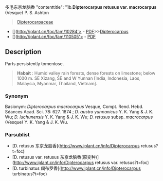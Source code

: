 多毛东京龙脑香   "contenttitle": "1b.**Dipterocarpus retusus var. macrocarpus** (Vesque) P. S. Ashton

> [Dipterocarpaceae](http://www.iplant.cn/info/Dipterocarpaceae?t=foc)
* [](http://iplant.cn/foc/fam/10284'> - [PDF](http://iplant.cn/foc/pdf/Dipterocarpaceae.pdf)>>[Dipterocarpus](http://www.iplant.cn/info/Dipterocarpus?t=foc)
* [](http://iplant.cn/foc/fam/110505'> - [PDF](http://www.iplant.cn/foc/pdf/Dipterocarpus.pdf)

## Description

Parts persistently tomentose.

> **Habait** : 
> Humid valley rain forests, dense forests on limestone; below 1000 m. SE Xizang, SE and W Yunnan [India, Indonesia, Laos, Malaysia, Myanmar, Thailand, Vietnam].

### Synonym
Basionym: *Dipterocarpus macrocarpus* Vesque, Compt. Rend. Hebd. Séances Acad. Sci. 78: 627. 1874 ; *D. austro* *yunnanicus* Y. K. Yang & J. K. Wu; *D. luchunensis* Y. K. Yang & J. K. Wu; *D. retusus* subsp. *macrocarpus* (Vesque) Y. K. Yang & J. K. Wu.

### Parsublist

* [D.  retusus  东京龙脑香](http://www.iplant.cn/info/Dipterocarpus retusus?t=foc)
* [D.  retusus var. retusus  东京龙脑香(原变种)](http://www.iplant.cn/info/Dipterocarpus retusus var. retusus?t=foc)
* [D.  turbinatus  羯布罗香](http://www.iplant.cn/info/Dipterocarpus turbinatus?t=foc)
